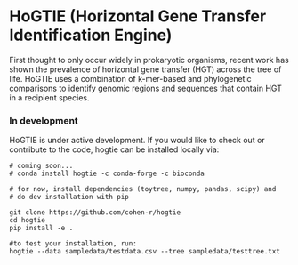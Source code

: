 # HoGTIE (Horizontal Gene Transfer Identification Engine)
First thought to only occur widely in prokaryotic organisms, recent work has shown the prevalence of horizontal gene transfer (HGT) across the tree of life. HoGTIE uses a combination of k-mer-based and phylogenetic comparisons to identify genomic regions and sequences that contain HGT in a recipient species. 

### In development
HoGTIE is under active development. If you would like to check out or contribute to the code, hogtie can be installed locally via:

```
# coming soon...
# conda install hogtie -c conda-forge -c bioconda

# for now, install dependencies (toytree, numpy, pandas, scipy) and
# do dev installation with pip

git clone https://github.com/cohen-r/hogtie
cd hogtie
pip install -e .

#to test your installation, run:
hogtie --data sampledata/testdata.csv --tree sampledata/testtree.txt

```

